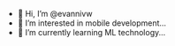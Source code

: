 - 👋 Hi, I’m @evannivw
- 👀 I’m interested in mobile development...
- 🌱 I’m currently learning ML technology...

<!---
evannivw/evannivw is a ✨ special ✨ repository because its `README.md` (this file) appears on your GitHub profile.
You can click the Preview link to take a look at your changes.
--->
